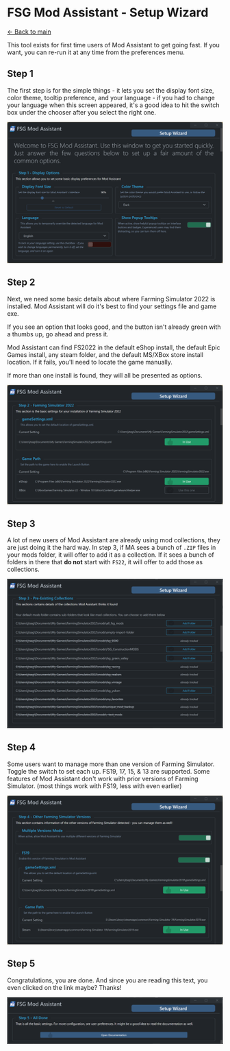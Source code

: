 # FSG Mod Assistant - Setup Wizard

[← Back to main](index.html)

This tool exists for first time users of Mod Assistant to get going fast.  If you want, you can re-run it at any time from the preferences menu.

## Step 1

The first step is for the simple things - it lets you set the display font size, color theme, tooltip preference, and your language - if you had to change your language when this screen appeared, it's a good idea to hit the switch box under the chooser after you select the right one.

![001](img340/wizard-step-001.png)

## Step 2

Next, we need some basic details about where Farming Simulator 2022 is installed.  Mod Assistant will do it's best to find your settings file and game exe.

If you see an option that looks good, and the button isn't already green with a thumbs up, go ahead and press it.

Mod Assistant can find FS2022 in the default eShop install, the default Epic Games install, any steam folder, and the default MS/XBox store install location.  If it fails, you'll need to locate the game manually.

If more than one install is found, they will all be presented as options.

![001](img340/wizard-step-002.png)

## Step 3

A lot of new users of Mod Assistant are already using mod collections, they are just doing it the hard way.  In step 3, if MA sees a bunch of `.ZIP` files in your mods folder, it will offer to add it as a collection.  If it sees a bunch of folders in there that __do not__ start with `FS22`, it will offer to add those as collections.

![001](img340/wizard-step-003.png)

## Step 4

Some users want to manage more than one version of Farming Simulator.  Toggle the switch to set each up.  FS19, 17, 15, & 13 are supported. Some features of Mod Assistant don't work with prior versions of Farming Simulator. (most things work with FS19, less with even earlier)

![001](img340/wizard-step-004.png)

## Step 5

Congratulations, you are done.  And since you are reading this text, you even clicked on the link maybe?  Thanks!

![001](img340/wizard-step-005.png)
